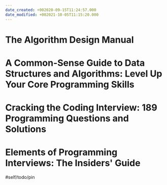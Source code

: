 ```yaml
---
date_created: +002020-09-15T11:24:57.000
date_modified: +002021-10-05T11:15:20.000
---
```


# The Algorithm Design Manual

# A Common-Sense Guide to Data Structures and Algorithms: Level Up Your Core Programming Skills

# Cracking the Coding Interview: 189 Programming Questions and Solutions

# Elements of Programming Interviews: The Insiders' Guide

#self/todo/pin
